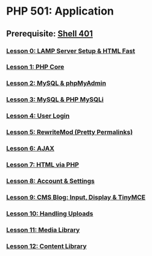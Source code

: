 # PHP 501: Application

## Prerequisite: [Shell 401](https://github.com/inkVerb/VIP/tree/master/401-shell)

### [Lesson 0: LAMP Server Setup & HTML Fast](https://github.com/inkVerb/vip/blob/master/501-php/Lesson-00.md)

### [Lesson 1: PHP Core](https://github.com/inkVerb/vip/blob/master/501-php/Lesson-01.md)

### [Lesson 2: MySQL & phpMyAdmin](https://github.com/inkVerb/vip/blob/master/501-php/Lesson-02.md)

### [Lesson 3: MySQL & PHP MySQLi](https://github.com/inkVerb/vip/blob/master/501-php/Lesson-03.md)

### [Lesson 4: User Login](https://github.com/inkVerb/vip/blob/master/501-php/Lesson-04.md)

### [Lesson 5: RewriteMod (Pretty Permalinks)](https://github.com/inkVerb/vip/blob/master/501-php/Lesson-05.md)

### [Lesson 6: AJAX](https://github.com/inkVerb/vip/blob/master/501-php/Lesson-06.md)

### [Lesson 7: HTML via PHP](https://github.com/inkVerb/vip/blob/master/501-php/Lesson-07.md)

### [Lesson 8: Account & Settings](https://github.com/inkVerb/vip/blob/master/501-php/Lesson-08.md)

### [Lesson 9: CMS Blog: Input, Display & TinyMCE](https://github.com/inkVerb/vip/blob/master/501-php/Lesson-09.md)

### [Lesson 10: Handling Uploads](https://github.com/inkVerb/vip/blob/master/501-php/Lesson-10.md)

### [Lesson 11: Media Library](https://github.com/inkVerb/vip/blob/master/501-php/Lesson-11.md)

### [Lesson 12: Content Library](https://github.com/inkVerb/vip/blob/master/501-php/Lesson-12.md)
